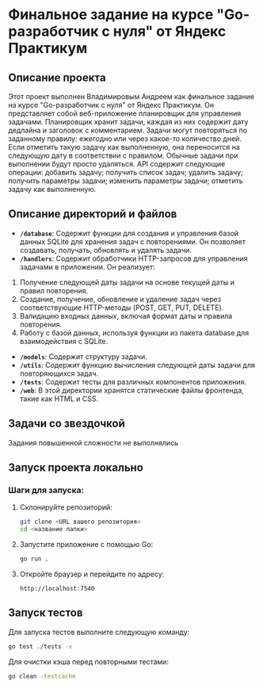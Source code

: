 # Финальное задание на курсе "Go-разработчик с нуля" от Яндекс Практикум

## Описание проекта

Этот проект выполнен Владимировым Андреем как финальное задание на курсе "Go-разработчик с нуля" от Яндекс Практикум. Он представляет собой веб-приложение планировщик для управления задачами. Планировщик хранит задачи, каждая из них содержит дату дедлайна и заголовок с комментарием. Задачи могут повторяться по заданному правилу: ежегодно или через какое-то количество дней. Если отметить такую задачу как выполненную, она переносится на следующую дату в соответствии с правилом. Обычные задачи при выполнении будут просто удаляться. 
API содержит следующие операции:
добавить задачу;
получить список задач;
удалить задачу;
получить параметры задачи;
изменить параметры задачи;
отметить задачу как выполненную.

## Описание директорий и файлов

-   **`/database`**: Содержит функции для создания и управления базой данных SQLite для хранения задач с повторениями. Он позволяет создавать, получать, обновлять и удалять задачи.
-   **`/handlers`**: Содержит обработчики HTTP-запросов для управления задачами в приложении. Он реализует:
1. Получение следующей даты задачи на основе текущей даты и правил повторения.
2. Создание, получение, обновление и удаление задач через соответствующие HTTP-методы (POST, GET, PUT, DELETE).
3. Валидацию входных данных, включая формат даты и правила повторения.
4. Работу с базой данных, используя функции из пакета database для взаимодействия с SQLite.
-   **`/models`**: Содержит структуру задачи.
-   **`/utils`**: Содержит функцию вычисления следующей даты задачи для повторяющихся задач.
-   **`/tests`**: Содержит тесты для различных компонентов приложения.
-   **`/web`**: В этой директории хранятся статические файлы фронтенда, такие как HTML и CSS.

## Задачи со звездочкой

Задания повышенной сложности не выполнялись

## Запуск проекта локально

### Шаги для запуска:

1. Склонируйте репозиторий:

    ```bash
    git clone <URL вашего репозитория>
    cd <название папки>
    ```

2. Запустите приложение с помощью Go:

    ```bash
    go run .
    ```

3. Откройте браузер и перейдите по адресу:
    ```
    http://localhost:7540
    ```


## Запуск тестов

Для запуска тестов выполните следующую команду:

```bash
go test ./tests -v
```

Для очистки кэша перед повторными тестами:

```bash
go clean -testcache
```


